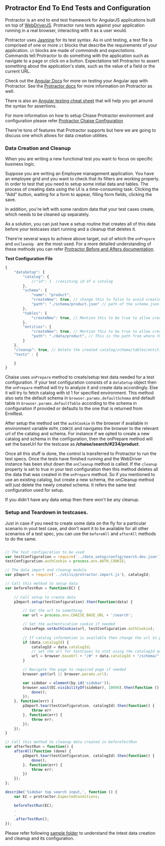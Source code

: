 ## Protractor End To End Tests and Configuration

Protractor is an end to end test framework for AngularJS applications built on top of [WebDriverJS](https://github.com/SeleniumHQ/selenium/wiki/WebDriverJs). Protractor runs tests against your application running in a real browser, interacting with it as a user would.

Protractor uses [Jasmine](http://jasmine.github.io/) for its test syntax. As in unit testing, a test file is comprised of one or more `it` blocks that describe the requirements of your application. `it` blocks are made of *commands* and *expectations*. Commands tell Protractor to do something with the application such as navigate to a page or click on a button. Expectations tell Protractor to assert something about the application's state, such as the value of a field or the current URL.

Check out the [Angular Docs](https://docs.angularjs.org/guide/e2e-testing) for more on testing your Angular app with Protractor. See the [Protractor docs](https://angular.github.io/protractor/#/tutorial) for more information on Protractor as well.

There is also an [Angular testing cheat sheet](https://spagettikoodi.wordpress.com/2015/01/14/angular-testing-cheat-sheet/) that will help you get around the syntax for assertions.

For more information on how to setup Chiase Protractor environment and configuration please refer [Protractor Chaise Configuration](/doc/protractor.md)

There're tons of features that Protractor supports but here we are going to discuss one which allows for data creation utilities.

### Data Creation and Cleanup

When you are writing a new functional test you want to focus on specific business logic.

Suppose you are writing an Employee management application. You have an employee grid and you want to check that its filters are working properly. In order to test that you need to setup some initial data and tables. The process of creating data using the UI is a time-consuming task: Clicking the "Add" button, waiting for a form to appear, filling form fields, clicking the save.

In addition, you're left with some random data that your test cases create, which needs to be cleaned up separately.

As a solution, you can just have a setup routine that creates all of this data before your testcases start running and a cleanup that deletes it.

There're several ways to achieve above target, out of which the `onPrepare` and `onCleanUp ` are the most used. For a more detailed understanding of these methods you can refer [Protractor Before and Afters documentation](http://timothymartin.azurewebsites.net/protractor-before-and-afters/).

**Test Configuration File**
```javascript
{
    "dataSetup": {
        "catalog": {
            //"id": 1  //existing id of a catalog
        },
        "schema": {
            "name": "product",
            "createNew": true, // change this to false to avoid creating new schema
            "path": "./schema/product.json" // path of the schema json file in data_setup folder
        },
        "tables": {
            "createNew": true, // Mention this to be true to allow creating new tables
        },
        "entities": {
            "createNew": true, // Mention this to be true to allow creating new entities
            "path": "./data/product", // This is the path from where the json for the entities will be picked for import
        }
    },
    "cleanup": true, // Delete the created catalog/schema/tables/entities created in the setup phase
    "tests" : {

    }
}
```

Chaise uses `onPrepare` method to create/setup test data needed for a test configuration. If your test configuration consists of a `dataSetup` object then the `onPrepare` method will try to analyze it and create data accordingly. Else it will try to fetch catalog with id 1 for specified environment. This method also sets the default schema in `browser.params.defaultSchema` and default table in `browser.params.defaultTable` according to the schema in configuration if provided or defaults to the one that is returned from ErmRest.

After setup the method set the `authCookie` in the browser if available in environment variable `AUTH_COOKIE` and navigates the browser to the relevant url of the catalog and schema. For instance if we opted to create a new catalog and schema in the configuration, then the onPrepare method will set the baseUrl for the testcase as **/chaise/search/#234/product**.

Once all this stuff is done, the control is transferred to Protractor to run the test specs. Once the tests have finished running and the WebDriver instance has been shut down the `onCleanup` method is called. If the `cleanup` property is set to true in your test configuration then this method deletes all the data that was created in the `onPrepare` method. So if you mentioned to use an existing catalog, but create a new schema, the onCleanup method will just delete the newly created schema. It refers the same test configuration used for setup. 

If you didn't have any data setup then there won't be any cleanup.

### Setup and Teardown in testcases.

Just in case if you need to create some data on the fly for a particular scenario in yout test case, and don't want it to be available for all other scenarios of a test spec, you can use the `beforeAll` and `afterAll` methods to do the same.

```javascript

// The test configuration to be used
var testConfiguration = require('../data_setup/config/search.dev.json');
testConfiguration.authCookie = process.env.AUTH_COOKIE;

// The data import and cleanup module
var pImport = require('../utils/protractor.import.js'), catalogId;

// Call this method to setup data
var beforeTestRun = function(EC) {
	
	// Call setup to create data
	pImport.setup(testConfiguration).then(function(data) {

		// Set the url to something
        var url = process.env.CHAISE_BASE_URL + '/search';

        // Set the authentication cookie if needed
        chaisePage.setAuthCookie(url, testConfiguration.authCookie);
    	
    	// If catalog information is available then change the url to pint to that catalog and schema if needed
        if (data.catalogId) {
            catalogId = data.catalogId;
            // set the url for testcases to stat using the catalogId and schema that was mentioned in the configuration
            url = browser.baseUrl + "/#" + data.catalogId + "/schema/" + data.schema.name;
        }

        // Navigate the page to required page if needed
        browser.get(url || browser.params.url);

        var sidebar = element(by.id('sidebar'));
        browser.wait(EC.visibilityOf(sidebar), 10000).then(function () {
            done();
        });
    }, function(err) {
        pImport.tear(testConfiguration, catalogId).then(function() {
            throw err
        }, function(err) {
            throw err;
        });
    });
}

// Call this method to cleanup data created in beforeTestRun
var afterTestRun = function() {
    afterAll(function (done) {
        pImport.tear(testConfiguration, catalogId).then(function() {
            done();
        }, function(err) {
            throw err;
        })
    });
};

describe('Sidebar top search input,', function () {
    var EC = protractor.ExpectedConditions;

    beforeTestRun(EC);
    .
    .
    .afterTestRun();
});

```

Please refer following [sample folder](/test/e2e/sample) to understand the intest data creation and cleanup and its configuration. 

